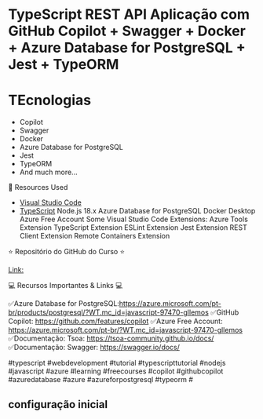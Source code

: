 ﻿# TypeScript REST API Aplicação com GitHub Copilot + Swagger + Docker + Azure Database for PostgreSQL + Jest + TypeORM

# TEcnologias

- Copilot
- Swagger
- Docker
- Azure Database for PostgreSQL
- Jest
- TypeORM
- And much more...

🚀 Resources Used

- [Visual Studio Code](https://code.visualstudio.com/?WT.mc_id=javascript-97470-gllemos)
- [TypeScript](https://www.typescriptlang.org/)
  Node.js 18.x
  Azure Database for PostgreSQL
  Docker Desktop
  Azure Free Account
  Some Visual Studio Code Extensions:
  Azure Tools Extension
  TypeScript Extension
  ESLint Extension
  Jest Extension
  REST Client Extension
  Remote Containers Extension

⭐️ Repositório do GitHub do Curso ⭐️

[Link:](https://github.com/glaucia86/ts-rest-api-video)

💻 Recursos Importantes & Links 💻

✅Azure Database for PostgreSQL:<https://azure.microsoft.com/pt-br/products/postgresql/?WT.mc_id=javascript-97470-gllemos>
✅GitHub Copilot: <https://github.com/features/copilot>
✅Azure Free Account: <https://azure.microsoft.com/pt-br/?WT.mc_id=javascript-97470-gllemos>
✅Documentação: Tsoa: <https://tsoa-community.github.io/docs/>
✅Documentação: Swagger: <https://swagger.io/docs/>



#typescript #webdevelopment #tutorial #typescripttutorial #nodejs #javascript #azure #learning #freecourses #copilot #githubcopilot #azuredatabase #azure #azureforpostgresql #typeorm #

## configuração inicial
